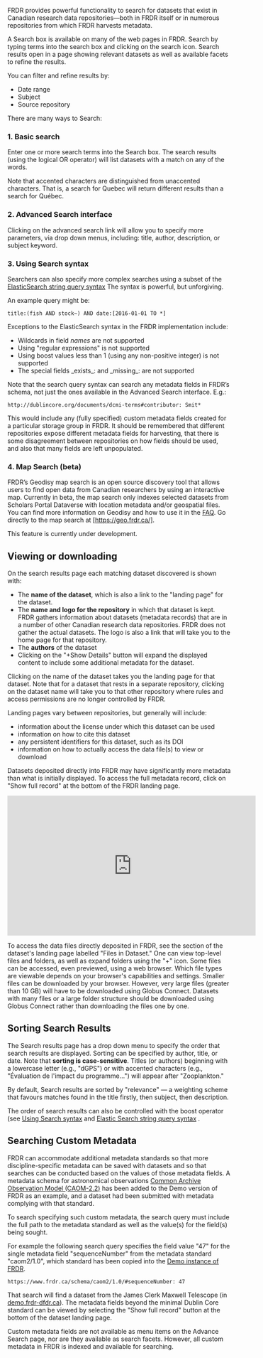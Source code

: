 ﻿FRDR provides powerful functionality to search for datasets that exist in Canadian research data repositories—both in FRDR itself or in numerous repositories from which FRDR harvests metadata.

A Search box is available on many of the web pages in FRDR. Search by typing terms into the search box and clicking on the search icon. Search results open in a page showing relevant datasets as well as available facets to refine the results.

You can filter and refine results by:

* Date range
* Subject
* Source repository

There are many ways to Search:

### 1. Basic search

Enter one or more search terms into the Search box. The search results (using the logical OR operator) will list datasets with a match on any of the words.

<!-- This should be reviewed! Are we changing the behaviour for searches?-->
Note that accented characters are distinguished from unaccented characters. That is, a search for Quebec will return different results than a search for Québec.

### 2. Advanced Search interface

Clicking on the advanced search link will allow you to specify more parameters, via drop down menus, including: title, author, description, or subject keyword.

### 3. Using Search syntax

Searchers can also specify more complex searches using a subset of the [ElasticSearch string query syntax](https://www.elastic.co/guide/en/elasticsearch/reference/current/query-dsl-query-string-query.html#query-string-syntax) The syntax is powerful, but unforgiving.


An example query might be:
```
title:(fish AND stock~) AND date:[2016-01-01 TO *]
```

Exceptions to the ElasticSearch syntax in the FRDR implementation include:

* Wildcards in field _names_ are not supported
* Using "regular expressions" is not supported
* Using boost values less than 1 (using any non-positive integer) is not supported
* The special fields \_exists\_:  and    \_missing\_:  are not supported

Note that the search query syntax can search any metadata fields in FRDR’s schema, not just the ones available in the Advanced Search interface.  E.g.:

```
http://dublincore.org/documents/dcmi-terms#contributor: Smit*
```

This would include any (fully specified) custom metadata fields created for a particular storage group in FRDR. It should be remembered that different repositories expose different metadata fields for harvesting, that there is some disagreement between repositories on how fields should be used, and also that many fields are left unpopulated.

### 4. Map Search (beta)

FRDR’s Geodisy map search is an open source discovery tool that allows users to find open data from Canadian researchers by using an interactive map. Currently in beta, the map search only indexes selected datasets from Scholars Portal Dataverse with location metadata and/or geospatial files. You can find more information on Geodisy and how to use it in the [FAQ](https://github.com/ubc-library/geodisy/blob/master/Documentation/factsheet.md). Go directly to the map search at [https://geo.frdr.ca/].

This feature is currently under development.

## Viewing or downloading
On the search results page each matching dataset discovered is shown with:

 * The **name of the dataset**, which is also a link to the "landing page" for the dataset.
 * The **name and logo for the repository** in which that dataset is kept. FRDR gathers information about datasets (metadata records) that are in a number of other Canadian research data repositories. FRDR does not gather the actual datasets. The logo is also a link that will take you to the home page for that repository.
 * The **authors** of the dataset
 * Clicking on the "+Show Details" button will expand the displayed content to include some additional metadata for the dataset.

Clicking on the name of the dataset takes you the landing page for that dataset. Note that for a dataset that rests in a separate repository, clicking on the dataset name will take you to that other repository where rules and access permissions are no longer controlled by FRDR.

Landing pages vary between repositories, but generally will include:

* information about the license under which this dataset can be used
* information on how to cite this dataset
* any persistent identifiers for this dataset, such as its DOI
* information on how to actually access the data file(s) to view or download

Datasets deposited directly into FRDR may have significantly more metadata than what is initially displayed. To access the full metadata record, click on "Show full record" at the bottom of the FRDR landing page.

<p style="text-align: center;"><iframe src="https://www.youtube.com/embed/PvmFxQyMPlQ/" width="560" height="315" frameborder="0" allowfullscreen="allowfullscreen"></iframe></p>

To access the data files directly deposited in FRDR, see the section of the dataset's landing page labelled "Files in Dataset." One can view top-level files and folders, as well as expand folders using the "+" icon. Some files can be accessed, even previewed, using a web browser. Which file types are viewable depends on your browser's capabilities and settings. Smaller files can be downloaded by your browser. However, very large files (greater than 10 GB) will have to be downloaded using Globus Connect. Datasets with many files or a large folder structure should be downloaded using Globus Connect rather than downloading the files one by one.

## Sorting Search Results
The Search results page has a drop down menu to specify the order that search results are displayed. Sorting can be specified by author, title, or date. Note that **sorting is case-sensitive**. Titles (or authors) beginning with a lowercase letter (e.g., "dGPS") or with accented characters (e.g., "Évaluation de l'impact du programme...") will appear after "Zooplankton."

By default, Search results are sorted by "relevance" — a weighting scheme that favours matches found in the title firstly, then subject, then description.

The order of search results can also be controlled with the boost operator (see 
 [Using Search syntax](searching.md#3-using-search-syntax) and [Elastic Search string query syntax](https://www.elastic.co/guide/en/elasticsearch/reference/current/query-dsl-query-string-query.html#query-string-syntax) .

## Searching Custom Metadata
FRDR can accommodate additional metadata standards so that more discipline-specific metadata can be saved with datasets and so that searches can be conducted based on the values of those metadata fields. A metadata schema for astronomical observations [Common Archive Observation Model (CAOM-2.2)](http://www.cadc-ccda.hia-iha.nrc-cnrc.gc.ca/caom2/) has been added to the Demo version of FRDR as an example, and a dataset had been submitted with metadata complying with that standard.

To search specifying such custom metadata, the search query must include the full path to the metadata standard as well as the value(s) for the field(s) being sought.
<!-- This should be reviewed! Currently not working this way -->
For example the following search query specifies the field value "47" for the single metadata field "sequenceNumber" from the metadata standard "caom2/1.0", which standard has been copied into the [Demo instance of FRDR](http://demo.frdr-dfdr.ca/).
```
https://www.frdr.ca/schema/caom2/1.0/#sequenceNumber: 47
```
That search will find a dataset from the James Clerk Maxwell Telescope (in [demo.frdr-dfdr.ca](https://demo.frdr-dfdr.ca)). The metadata fields beyond the minimal Dublin Core standard can be viewed by selecting the "Show full record" button at the bottom of the dataset landing page.

Custom metadata fields are not available as menu items on the Advance Search page, nor are they available as search facets. However, all custom metadata in FRDR is indexed and available for searching.
